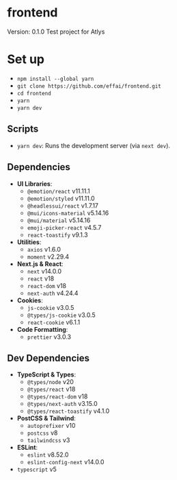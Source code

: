 # frontend

Version: 0.1.0
Test project for Atlys

# Set up 

- `npm install --global yarn`
- `git clone https://github.com/effai/frontend.git`
- `cd frontend`
- `yarn`
- `yarn dev`

## Scripts

- `yarn dev`: Runs the development server (via `next dev`).


## Dependencies

- **UI Libraries**: 
  - `@emotion/react` v11.11.1
  - `@emotion/styled` v11.11.0
  - `@headlessui/react` v1.7.17
  - `@mui/icons-material` v5.14.16
  - `@mui/material` v5.14.16
  - `emoji-picker-react` v4.5.7
  - `react-toastify` v9.1.3
- **Utilities**:
  - `axios` v1.6.0
  - `moment` v2.29.4
- **Next.js & React**: 
  - `next` v14.0.0
  - `react` v18
  - `react-dom` v18
  - `next-auth` v4.24.4
- **Cookies**: 
  - `js-cookie` v3.0.5
  - `@types/js-cookie` v3.0.5
  - `react-cookie` v6.1.1
- **Code Formatting**:
  - `prettier` v3.0.3

## Dev Dependencies

- **TypeScript & Types**:
  - `@types/node` v20
  - `@types/react` v18
  - `@types/react-dom` v18
  - `@types/next-auth` v3.15.0
  - `@types/react-toastify` v4.1.0
- **PostCSS & Tailwind**: 
  - `autoprefixer` v10
  - `postcss` v8
  - `tailwindcss` v3
- **ESLint**: 
  - `eslint` v8.52.0
  - `eslint-config-next` v14.0.0
- `typescript` v5

